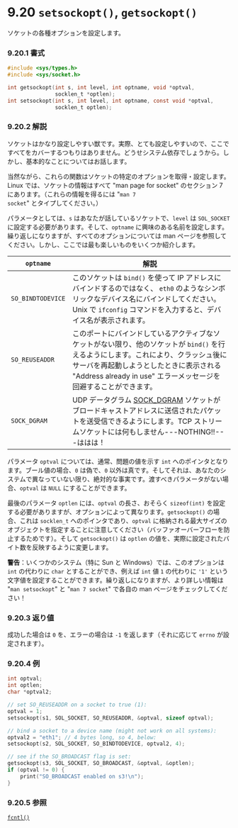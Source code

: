 # 9.20 `setsockopt()`, `getsockopt()`

ソケットの各種オプションを設定します。

### 9.20.1 書式

```c
#include <sys/types.h>
#include <sys/socket.h>

int getsockopt(int s, int level, int optname, void *optval,
               socklen_t *optlen);
int setsockopt(int s, int level, int optname, const void *optval,
               socklen_t optlen);
```

### 9.20.2 解説

ソケットはかなり設定しやすい獣です。実際、とても設定しやすいので、ここですべてをカバーするつもりはありません。どうせシステム依存でしょうから。しかし、基本的なことについてはお話します。

当然ながら、これらの関数はソケットの特定のオプションを取得・設定します。Linux では、ソケットの情報はすべて "man page for socket" のセクション 7 にあります。（これらの情報を得るには "`man 7 socket`" とタイプしてください。）

パラメータとしては、`s` はあなたが話しているソケットで、`level` は `SOL_SOCKET` に設定する必要があります。そして、`optname` に興味のある名前を設定します。繰り返しになりますが、すべてのオプションについては man ページを参照してください。しかし、ここでは最も楽しいものをいくつか紹介します。

| `optname`         | 解説                                         |
|-------------------|------------------------------------------------------|
| `SO_BINDTODEVICE` | このソケットは `bind()` を使って IP アドレスにバインドするのではなく、 `eth0` のようなシンボリックなデバイス名にバインドしてください。Unix で `ifconfig` コマンドを入力すると、デバイス名が表示されます。|
| `SO_REUSEADDR` | このポートにバインドしているアクティブなソケットがない限り、他のソケットが `bind()` を行えるようにします。これにより、クラッシュ後にサーバを再起動しようとしたときに表示される "Address already in use" エラーメッセージを回避することができます。|
| `SOCK_DGRAM` | UDP データグラム [SOCK_DGRAM](`SOCK_DGRAM`) ソケットがブロードキャストアドレスに送信されたパケットを送受信できるようにします。TCP ストリームソケットには何もしません---NOTHING!!---ははは！|

パラメータ `optval` については、通常、問題の値を示す `int` へのポインタとなります。ブール値の場合、`0` は偽で、`0` 以外は真です。そしてそれは、あなたのシステムで異なっていない限り、絶対的な事実です。渡すべきパラメータがない場合、`optval` は `NULL` にすることができます。

最後のパラメータ `optlen` には、`optval` の長さ、おそらく `sizeof(int)` を設定する必要がありますが、オプションによって異なります。`getsockopt()` の場合、これは `socklen_t` へのポインタであり、`optval` に格納される最大サイズのオブジェクトを指定することに注意してください（バッファオーバーフローを防止するためです）。そして `getsockopt()` は `optlen` の値を、実際に設定されたバイト数を反映するように変更します。

**警告**：いくつかのシステム（特に Sun と Windows）では、このオプションは `int` の代わりに `char` とすることができ、例えば `int` 値 `1` の代わりに `'1'` という文字値を設定することができます。繰り返しになりますが、より詳しい情報は "`man setsockopt`" と "`man 7 socket`" で各自の man ページをチェックしてください！

### 9.20.3 返り値

成功した場合は `0` を、エラーの場合は `-1` を返します（それに応じて `errno` が設定されます）。

### 9.20.4 例

```c
int optval;
int optlen;
char *optval2;

// set SO_REUSEADDR on a socket to true (1):
optval = 1;
setsockopt(s1, SOL_SOCKET, SO_REUSEADDR, &optval, sizeof optval);

// bind a socket to a device name (might not work on all systems):
optval2 = "eth1"; // 4 bytes long, so 4, below:
setsockopt(s2, SOL_SOCKET, SO_BINDTODEVICE, optval2, 4);

// see if the SO_BROADCAST flag is set:
getsockopt(s3, SOL_SOCKET, SO_BROADCAST, &optval, &optlen);
if (optval != 0) {
    print("SO_BROADCAST enabled on s3!\n");
}
```

### 9.20.5 参照

[`fcntl()`](#fcntlman)
